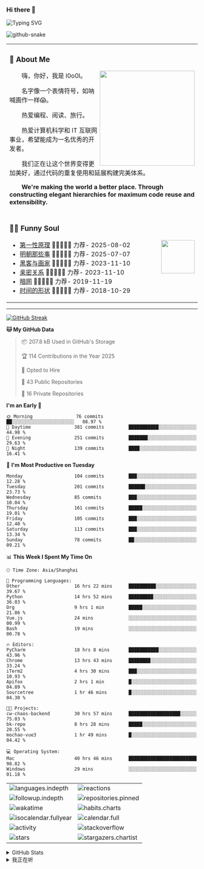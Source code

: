### Hi there 👋

![Typing SVG](https://readme-typing-svg.demolab.com?font=Fira+Code&pause=1000&color=0081FF&center=true&vCenter=true&random=false&width=435&lines=Full+Stack+Web+Developer;Always+learning+new+things%EF%BC%81)

[//]: # (![暗色]&#40;https://raw.githubusercontent.com/ol0o0lo/ol0o0lo/output/github-contribution-grid-snake-dark.svg&#41;)

[//]: # (![暗色]&#40;https://raw.githubusercontent.com/ol0o0lo/ol0o0lo/output/github-contribution-grid-snake-dark.svg&#41;)

<picture>
  <source media="(prefers-color-scheme: dark)" srcset="https://cdn.jsdelivr.net/gh/ol0o0lo/ol0o0lo@output/github-contribution-grid-snake-dark.svg" />
  <source media="(prefers-color-scheme: light)" srcset="https://cdn.jsdelivr.net/gh/ol0o0lo/ol0o0lo@output/github-contribution-grid-snake.svg" />
  <img alt="github-snake" src="github-snake.svg" />
</picture>


<table>

<tr><td>

### 🤺 About Me

<img align="right" width="250" src="https://spotify-github-profile.kittinanx.com/api/view.svg?uid=317lj6ke5g24u5s4ltvl352v5daa&cover_image=true&theme=natemoo-re&show_offline=false&background_color=121212&interchange=true&bar_color=53b14f&bar_color_cover=true" />

<p>&emsp;&emsp;嗨，你好，我是 l0o0l。</p>
<p>&emsp;&emsp;名字像一个表情符号，如呐喊画作一样😱。</p>
<p>&emsp;&emsp;热爱编程、阅读、旅行。</p>
<p>&emsp;&emsp;热爱计算机科学和 IT 互联网事业，希望能成为一名优秀的开发者。</p>
<p>&emsp;&emsp;我们正在让这个世界变得更加美好，通过代码的重复使用和延展构建完美体系。</p>
<p>&emsp;&emsp;<strong>We're making the world a better place. Through constructing elegant hierarchies for maximum code reuse and extensibility.</strong></p>

</td></tr>


<tr><td>

### 🤾‍♂️ Funny Soul

<img align="right" width="88" src="https://cdn.jsdelivr.net/gh/sun0225SUN/sun0225SUN/assets/images/artist.png" />

<!-- START_SECTION:douban -->
* <a href='https://book.douban.com/subject/36890781/' target='_blank'>第一性原理</a> 🌟🌟🌟🌟🌟 力荐- 2025-08-02
* <a href='https://book.douban.com/subject/7163250/' target='_blank'>明朝那些事</a> 🌟🌟🌟🌟🌟 力荐- 2025-07-07
* <a href='https://book.douban.com/subject/6021440/' target='_blank'>黑客与画家</a> 🌟🌟🌟🌟🌟 力荐- 2023-11-10
* <a href='https://book.douban.com/subject/26585065/' target='_blank'>亲密关系</a> 🌟🌟🌟🌟🌟 力荐- 2023-11-10
* <a href='https://music.douban.com/subject/30187654/' target='_blank'>暗网</a> 🌟🌟🌟🌟🌟 力荐- 2019-11-19
* <a href='http://movie.douban.com/subject/1292365/' target='_blank'>时间的形状</a> 🌟🌟🌟🌟🌟 力荐- 2018-10-29

<!-- END_SECTION:douban -->

</td></tr>


</table>


---

[//]: # (### 我的打卡)


[![GitHub Streak](https://github-readme-streak-stats-blond-iota.vercel.app/?user=ol0o0lo&theme=transparent&locale=zh_Hans&date_format=%5BY.%5Dn.j&mode=weekly&exclude_days=Sun%2CSat)](https://git.io/streak-stats)


<!--START_SECTION:waka-->
**🐱 My GitHub Data** 

> 📦 207.8 kB Used in GitHub's Storage 
 > 
> 🏆 114 Contributions in the Year 2025
 > 
> 💼 Opted to Hire
 > 
> 📜 43 Public Repositories 
 > 
> 🔑 16 Private Repositories 
 > 
**I'm an Early 🐤** 

```text
🌞 Morning                76 commits          ██░░░░░░░░░░░░░░░░░░░░░░░   08.97 % 
🌆 Daytime                381 commits         ███████████░░░░░░░░░░░░░░   44.98 % 
🌃 Evening                251 commits         ███████░░░░░░░░░░░░░░░░░░   29.63 % 
🌙 Night                  139 commits         ████░░░░░░░░░░░░░░░░░░░░░   16.41 % 
```
📅 **I'm Most Productive on Tuesday** 

```text
Monday                   104 commits         ███░░░░░░░░░░░░░░░░░░░░░░   12.28 % 
Tuesday                  201 commits         ██████░░░░░░░░░░░░░░░░░░░   23.73 % 
Wednesday                85 commits          ███░░░░░░░░░░░░░░░░░░░░░░   10.04 % 
Thursday                 161 commits         █████░░░░░░░░░░░░░░░░░░░░   19.01 % 
Friday                   105 commits         ███░░░░░░░░░░░░░░░░░░░░░░   12.40 % 
Saturday                 113 commits         ███░░░░░░░░░░░░░░░░░░░░░░   13.34 % 
Sunday                   78 commits          ██░░░░░░░░░░░░░░░░░░░░░░░   09.21 % 
```


📊 **This Week I Spent My Time On** 

```text
🕑︎ Time Zone: Asia/Shanghai

💬 Programming Languages: 
Other                    16 hrs 22 mins      ██████████░░░░░░░░░░░░░░░   39.67 % 
Python                   14 hrs 52 mins      █████████░░░░░░░░░░░░░░░░   36.03 % 
Org                      9 hrs 1 min         █████░░░░░░░░░░░░░░░░░░░░   21.86 % 
Vue.js                   24 mins             ░░░░░░░░░░░░░░░░░░░░░░░░░   00.99 % 
Bash                     19 mins             ░░░░░░░░░░░░░░░░░░░░░░░░░   00.78 % 

🔥 Editors: 
PyCharm                  18 hrs 8 mins       ███████████░░░░░░░░░░░░░░   43.96 % 
Chrome                   13 hrs 43 mins      ████████░░░░░░░░░░░░░░░░░   33.24 % 
iTerm2                   4 hrs 30 mins       ███░░░░░░░░░░░░░░░░░░░░░░   10.93 % 
Apifox                   2 hrs 1 min         █░░░░░░░░░░░░░░░░░░░░░░░░   04.89 % 
Sourcetree               1 hr 46 mins        █░░░░░░░░░░░░░░░░░░░░░░░░   04.30 % 

🐱‍💻 Projects: 
cw-chaos-backend         30 hrs 57 mins      ███████████████████░░░░░░   75.03 % 
bk-repo                  8 hrs 28 mins       █████░░░░░░░░░░░░░░░░░░░░   20.55 % 
mochao-vue3              1 hr 49 mins        █░░░░░░░░░░░░░░░░░░░░░░░░   04.42 % 

💻 Operating System: 
Mac                      40 hrs 46 mins      █████████████████████████   98.82 % 
Windows                  29 mins             ░░░░░░░░░░░░░░░░░░░░░░░░░   01.18 % 
```


<!--END_SECTION:waka-->


<!-- second form 第二个表格 -->
<table>
  <tr>
    <td><img src="https://cdn.jsdelivr.net/gh/ol0o0lo/ol0o0lo/github-metrics/languages.indepth.svg" alt="languages.indepth" /></td>
    <td><img src="https://cdn.jsdelivr.net/gh/ol0o0lo/ol0o0lo/github-metrics/reactions.svg" alt="reactions" /></td>
  </tr>
  <tr>
    <td><img src="https://cdn.jsdelivr.net/gh/ol0o0lo/ol0o0lo/github-metrics/followup.indepth.svg" alt="followup.indepth" /></td>
    <td><img src="https://cdn.jsdelivr.net/gh/ol0o0lo/ol0o0lo/github-metrics/repositories.pinned.svg" alt="repositories.pinned" /></td>
  </tr>
  <tr>
    <td><img src="https://cdn.jsdelivr.net/gh/ol0o0lo/ol0o0lo/github-metrics/wakatime.svg" alt="wakatime" /></td>
    <td><img src="https://cdn.jsdelivr.net/gh/ol0o0lo/ol0o0lo/github-metrics/habits.charts.svg" alt="habits.charts" /></td>
  </tr>
  <tr>
    <td><img src="https://cdn.jsdelivr.net/gh/ol0o0lo/ol0o0lo/github-metrics/isocalendar.fullyear.svg" alt="isocalendar.fullyear" /></td>
    <td><img src="https://cdn.jsdelivr.net/gh/ol0o0lo/ol0o0lo/github-metrics/calendar.full.svg" alt="calendar.full" /></td>
  </tr>
  <tr>
    <td><img src="https://cdn.jsdelivr.net/gh/ol0o0lo/ol0o0lo/github-metrics/activity.svg" alt="activity" /></td>
    <td><img src="https://cdn.jsdelivr.net/gh/ol0o0lo/ol0o0lo/github-metrics/stackoverflow.svg" alt="stackoverflow" /></td>
  </tr>
  <tr>
    <td><img src="https://cdn.jsdelivr.net/gh/ol0o0lo/ol0o0lo/github-metrics/stars.svg" alt="stars" /></td>
    <td><img src="https://cdn.jsdelivr.net/gh/ol0o0lo/ol0o0lo/github-metrics/stargazers.chartist.svg" alt="stargazers.chartist" /></td>
  </tr>
</table>

[//]: # (<details>)

[//]: # (  <summary>:zap: GitHub WakaTime</summary>)

[//]: # (</details>)


<details>
  <summary> GitHub Stats</summary>

[//]: # (![ol0o0lo's GitHub stats]&#40;https://readme-stats.l0o0l.cn/api/top-langs?username=ol0o0lo&theme=graywhite&hide=css&hide_progress=true&locale=cn&#41;)

[//]: # ()
[//]: # (![ol0o0lo's GitHub stats]&#40;https://readme-stats.l0o0l.cn/api/?username=ol0o0lo&theme=graywhite&hide=prs,issues,contribs&locale=cn&#41;)

  <img alt="ol0o0lo's GitHub Stats" src="https://github-readme-activity-graph.vercel.app/graph?username=ol0o0lo&theme=high-contrast&hide_title=flase&radius=16" />

</details>

<details>
  <summary>我正在听</summary>

[![spotify-github-profile](https://spotify-github-profile.vercel.app/api/view?uid=31dufxqboi6rzm4vnu3o5zbsa7zq&cover_image=true&theme=default&show_offline=false&background_color=121212&interchange=false&bar_color=53b14f&bar_color_cover=true)](https://github.com/kittinan/spotify-github-profile)

</details>
